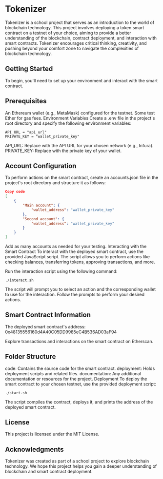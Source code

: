 # Tokenizer
Tokenizer is a school project that serves as an introduction to the world of blockchain technology. This project involves deploying a token smart contract on a testnet of your choice, aiming to provide a better understanding of the blockchain, contract deployment, and interaction with smart contracts. Tokenizer encourages critical thinking, creativity, and pushing beyond your comfort zone to navigate the complexities of blockchain technology.

## Getting Started
To begin, you'll need to set up your environment and interact with the smart contract.

## Prerequisites
An Ethereum wallet (e.g., MetaMask) configured for the testnet.
Some test Ether for gas fees.
Environment Variables
Create a .env file in the project's root directory and specify the following environment variables:

```plaintext
API_URL = "api_url"
PRIVATE_KEY = "wallet_private_key"
```
API_URL: Replace with the API URL for your chosen network (e.g., Infura).
PRIVATE_KEY: Replace with the private key of your wallet.

## Account Configuration
To perform actions on the smart contract, create an accounts.json file in the project's root directory and structure it as follows:

```json
Copy code
[
    {
        "Main account": {
            "wallet_address": "wallet_private_key"
        },
        "Second account": {
            "wallet_address": "wallet_private_key"
        }
    }
]
```
Add as many accounts as needed for your testing.
Interacting with the Smart Contract
To interact with the deployed smart contract, use the provided JavaScript script. The script allows you to perform actions like checking balances, transferring tokens, approving transactions, and more.

Run the interaction script using the following command:

```shell
./interact.sh
```
The script will prompt you to select an action and the corresponding wallet to use for the interaction. Follow the prompts to perform your desired actions.

## Smart Contract Information
The deployed smart contract's address: 0x48135556160d4A40C05DD9985eC4B536AD03aF94

Explore transactions and interactions on the smart contract on Etherscan.

## Folder Structure
code: Contains the source code for the smart contract.
deployment: Holds deployment scripts and related files.
documentation: Any additional documentation or resources for the project.
Deployment
To deploy the smart contract to your chosen testnet, use the provided deployment script:

```shell
./start.sh
```
The script compiles the contract, deploys it, and prints the address of the deployed smart contract.

## License
This project is licensed under the MIT License.

## Acknowledgments
Tokenizer was created as part of a school project to explore blockchain technology. We hope this project helps you gain a deeper understanding of blockchain and smart contract deployment.